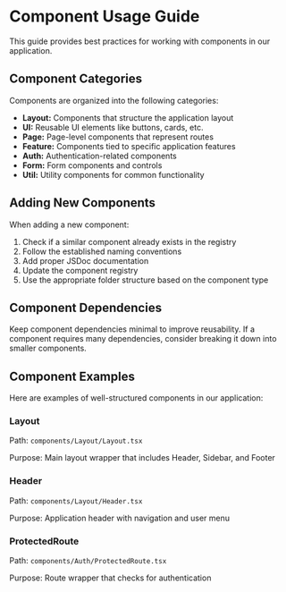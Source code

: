 # Component Usage Guide

This guide provides best practices for working with components in our application.

## Component Categories

Components are organized into the following categories:

- **Layout:** Components that structure the application layout
- **UI:** Reusable UI elements like buttons, cards, etc.
- **Page:** Page-level components that represent routes
- **Feature:** Components tied to specific application features
- **Auth:** Authentication-related components
- **Form:** Form components and controls
- **Util:** Utility components for common functionality

## Adding New Components

When adding a new component:

1. Check if a similar component already exists in the registry
2. Follow the established naming conventions
3. Add proper JSDoc documentation
4. Update the component registry
5. Use the appropriate folder structure based on the component type

## Component Dependencies

Keep component dependencies minimal to improve reusability. If a component requires many dependencies, consider breaking it down into smaller components.

## Component Examples

Here are examples of well-structured components in our application:

### Layout

Path: `components/Layout/Layout.tsx`

Purpose: Main layout wrapper that includes Header, Sidebar, and Footer

### Header

Path: `components/Layout/Header.tsx`

Purpose: Application header with navigation and user menu

### ProtectedRoute

Path: `components/Auth/ProtectedRoute.tsx`

Purpose: Route wrapper that checks for authentication

